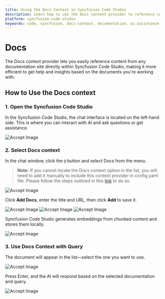 ```yaml
---
title: Using the Docs Context in Syncfusion Code Studio
description: Learn how to use the Docs context provider to reference content from documentation sites directly in Syncfusion Code Studio.
platform: syncfusion-code-studio
keywords: code, syncfusion, docs-context, documentation, ai-assistance, developer-tools, productivity
---
```


# Docs 

The Docs context provider lets you easily reference content from any documentation site directly within Syncfusion Code Studio, making it more efficient to get help and insights based on the documents you're working with.



## How to Use the Docs context

### 1. Open the Syncfusion Code Studio

In the Syncfusion Code Studio, the chat interface is located on the left-hand side. This is where you can interact with AI and ask questions or get assistance.

<img src="../feature-images/open-chat.png" alt="Accept Image"  />

### 2. Select Docs context

In the chat window, click the `@` button and select Docs from the menu. 
> **Note:** If you cannot locate the Docs context option in the list, you will need to add it manually to include this context provider in config.yaml file. Please follow the steps outlined in this [link](/code-studio/features/context-providers/add-more-contextproviders/how-to-configure-more-contextproviders) to do so. 

<img src="../feature-images/click-context.png" alt="Accept Image"  />  



Click **Add Docs**, enter the title and URL, then click **Add** to save it.

<img src="../feature-images/docs-opencontext.png" alt="Accept Image"  />

<img src="../feature-images/docs-adddocs.png" alt="Accept Image"  />

<img src="../feature-images/docs-enterdetails.png" alt="Accept Image"  />

Syncfusion Code Studio generates embeddings from chunked content and stores them locally.


<img src="../feature-images/docs-loading.png" alt="Accept Image"  />

### 3. Use Docs Context with Query

The document will appear in the list—select the one you want to use.

<img src="../feature-images/docs-choose.png" alt="Accept Image"  />

Press Enter, and the AI will respond based on the selected documentation and query.

<img src="../feature-images/docs-output.png" alt="Accept Image"  />
